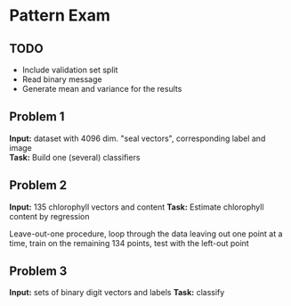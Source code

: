 # Pattern Exam


## TODO
* Include validation set split
* Read binary message
* Generate mean and variance for the results


## Problem 1

**Input:** dataset with 4096 dim. "seal vectors", corresponding label and image  
**Task:** Build one (several) classifiers



## Problem 2

**Input:** 135 chlorophyll vectors and content
**Task:** Estimate chlorophyll content by regression

Leave-out-one procedure, loop through the data leaving out one point at a time, train on the remaining 134 points, test with the left-out point



## Problem 3

**Input:** sets of binary digit vectors and labels
**Task:** classify 

